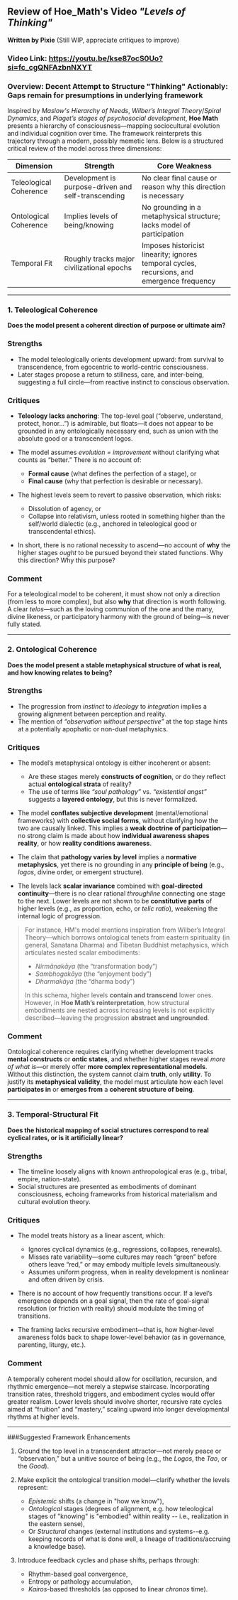 
## Review of Hoe_Math's Video *"Levels of Thinking"*  
**Written by Pixie** (Still WIP, appreciate critiques to improve)

### Video Link: https://youtu.be/kse87ocS0Uo?si=fc_cgQNFAzbnNXYT

### Overview: Decent Attempt to Structure "Thinking" Actionably: Gaps remain for presumptions in underlying framework

Inspired by *Maslow's Hierarchy of Needs*, *Wilber’s Integral Theory*/*Spiral Dynamics*, and *Piaget’s stages of psychosocial development*, **Hoe Math** presents a hierarchy of consciousness—mapping sociocultural evolution and individual cognition over time. The framework reinterprets this trajectory through a modern, possibly memetic lens. Below is a structured critical review of the model across three dimensions:

| Dimension             | Strength                                              | Core Weakness                                                                 |
|-----------------------|--------------------------------------------------------|--------------------------------------------------------------------------------|
| Teleological Coherence | Development is purpose-driven and self-transcending   | No clear final cause or reason why this direction is necessary                 |
| Ontological Coherence  | Implies levels of being/knowing                       | No grounding in a metaphysical structure; lacks model of participation         |
| Temporal Fit           | Roughly tracks major civilizational epochs           | Imposes historicist linearity; ignores temporal cycles, recursions, and emergence frequency |

---

### 1. Teleological Coherence

**Does the model present a coherent direction of purpose or ultimate aim?**

### Strengths

* The model teleologically orients development upward: from survival to transcendence, from egocentric to world-centric consciousness.
* Later stages propose a return to stillness, care, and inter-being, suggesting a full circle—from reactive instinct to conscious observation.

### Critiques

* **Teleology lacks anchoring**: The top-level goal (“observe, understand, protect, honor…”) is admirable, but floats—it does not appear to be grounded in any ontologically necessary end, such as union with the absolute good or a transcendent logos.
* The model assumes *evolution = improvement* without clarifying what counts as “better.” There is no account of:

  * **Formal cause** (what defines the perfection of a stage), or
  * **Final cause** (why that perfection is desirable or necessary).
* The highest levels seem to revert to passive observation, which risks:

  * Dissolution of agency, or
  * Collapse into relativism, unless rooted in something higher than the self/world dialectic (e.g., anchored in teleological good or transcendental ethics).
* In short, there is no rational necessity to ascend—no account of **why** the higher stages *ought* to be pursued beyond their stated functions. Why this direction? Why this purpose?

### Comment

For a teleological model to be coherent, it must show not only a direction (from less to more complex), but also **why** that direction is worth following. A clear *telos*—such as the loving communion of the one and the many, divine likeness, or participatory harmony with the ground of being—is never fully stated.

---

### 2. Ontological Coherence

**Does the model present a stable metaphysical structure of what is real, and how knowing relates to being?**

### Strengths

* The progression from *instinct* to *ideology* to *integration* implies a growing alignment between perception and reality.
* The mention of *“observation without perspective”* at the top stage hints at a potentially apophatic or non-dual metaphysics.

### Critiques

* The model’s metaphysical ontology is either incoherent or absent:

  * Are these stages merely **constructs of cognition**, or do they reflect actual **ontological strata** of reality?
  * The use of terms like *“soul pathology”* vs. *“existential angst”* suggests a **layered ontology**, but this is never formalized.
* The model **conflates subjective development** (mental/emotional frameworks) with **collective social forms**, without clarifying how the two are causally linked. This implies a **weak doctrine of participation**—no strong claim is made about how **individual awareness shapes reality**, or how **reality conditions awareness**.
* The claim that **pathology varies by level** implies a **normative metaphysics**, yet there is no grounding in any **principle of being** (e.g., *logos*, divine order, or emergent structure).
* The levels lack **scalar invariance** combined with **goal-directed continuity**—there is no clear rational *throughline* connecting one stage to the next. Lower levels are not shown to be **constitutive parts** of higher levels (e.g., as proportion, echo, or *telic ratio*), weakening the internal logic of progression.

> For instance, HM's model mentions inspiration from Wilber’s Integral Theory—which borrows ontological tenets from eastern spirituality (in general, Sanatana Dharma) and Tibetan Buddhist metaphysics, which articulates nested scalar embodiments:
>
> * *Nirmāṇakāya* (the “transformation body”)
> * *Sambhogakāya* (the “enjoyment body”)
> * *Dharmakāya* (the “dharma body”)
>
> In this schema, higher levels **contain and transcend** lower ones. However, in **Hoe Math’s reinterpretation**, how structural embodiments are nested across increasing levels is not explicitly described—leaving the progression **abstract and ungrounded**.

### Comment

Ontological coherence requires clarifying whether development tracks **mental constructs** or **ontic states**, and whether higher stages reveal *more of what is*—or merely offer **more complex representational models**. Without this distinction, the system cannot claim **truth**, only **utility**. To justify its **metaphysical validity**, the model must articulate how each level **participates in** or **emerges from** a **coherent structure of being**.

---

### 3. Temporal-Structural Fit

**Does the historical mapping of social structures correspond to real cyclical rates, or is it artificially linear?**

### Strengths

* The timeline loosely aligns with known anthropological eras (e.g., tribal, empire, nation-state).
* Social structures are presented as embodiments of dominant consciousness, echoing frameworks from historical materialism and cultural evolution theory.

### Critiques

* The model treats history as a linear ascent, which:

  * Ignores cyclical dynamics (e.g., regressions, collapses, renewals).
  * Misses rate variability—some cultures may reach “green” before others leave “red,” or may embody multiple levels simultaneously.
  * Assumes uniform progress, when in reality development is nonlinear and often driven by crisis.
* There is no account of how frequently transitions occur. If a level’s emergence depends on a goal signal, then the rate of goal-signal resolution (or friction with reality) should modulate the timing of transitions.
* The framing lacks recursive embodiment—that is, how higher-level awareness folds back to shape lower-level behavior (as in governance, parenting, liturgy, etc.).

### Comment

A temporally coherent model should allow for oscillation, recursion, and rhythmic emergence—not merely a stepwise staircase. Incorporating transition rates, threshold triggers, and embodiment cycles would offer greater realism. Lower levels should involve shorter, recursive rate cycles aimed at “fruition” and “mastery,” scaling upward into longer developmental rhythms at higher levels.

---

###Suggested Framework Enhancements

1. Ground the top level in a transcendent attractor—not merely peace or “observation,” but a unitive source of being (e.g., the *Logos*, the *Tao*, or the *Good*).
2. Make explicit the ontological transition model—clarify whether the levels represent:

   * *Epistemic* shifts (a change in "how we know"),
   * *Ontological* stages (degrees of alignment, e.g. how teleological stages of "knowing" is "embodied" within reality -- i.e., realization in the eastern sense),
   * Or *Structural* changes (external institutions and systems--e.g. keeping records of what is done well, a lineage of traditions/accruing a knowledge base).
3. Introduce feedback cycles and phase shifts, perhaps through:

   * Rhythm-based goal convergence,
   * Entropy or pathology accumulation,
   * *Kairos*-based thresholds (as opposed to linear *chronos* time).





